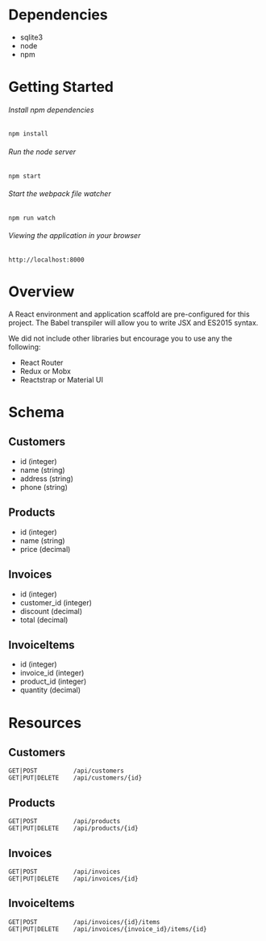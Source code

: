 # Dependencies

- sqlite3
- node
- npm

# Getting Started

###### Install npm dependencies
`npm install`

###### Run the node server
`npm start`

###### Start the webpack file watcher
`npm run watch`

###### Viewing the application in your browser
`http://localhost:8000`


# Overview
A React environment and application scaffold are pre-configured for this project. The Babel transpiler will allow you to write JSX and ES2015 syntax.

We did not include other libraries but encourage you to use any the following: 
- React Router
- Redux or Mobx 
- Reactstrap or Material UI


# Schema

## Customers

- id (integer)
- name (string)
- address (string)
- phone (string)


## Products

- id (integer)
- name (string)
- price (decimal)

## Invoices

- id (integer)
- customer_id (integer)
- discount (decimal)
- total (decimal)

## InvoiceItems

- id (integer)
- invoice_id (integer)
- product_id (integer)
- quantity (decimal)


# Resources

## Customers
```
GET|POST          /api/customers
GET|PUT|DELETE    /api/customers/{id}
```

## Products
```
GET|POST          /api/products
GET|PUT|DELETE    /api/products/{id}
```
## Invoices
```
GET|POST          /api/invoices
GET|PUT|DELETE    /api/invoices/{id}
```

## InvoiceItems
```
GET|POST          /api/invoices/{id}/items
GET|PUT|DELETE    /api/invoices/{invoice_id}/items/{id}
```
